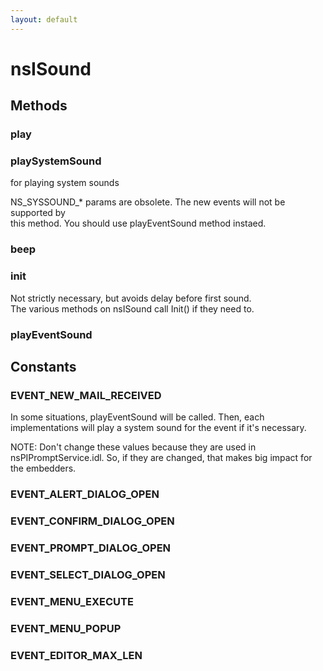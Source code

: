 ```yaml
---
layout: default
---
```


# nsISound #

## Methods ##

### play ###

### playSystemSound ###
  
for playing system sounds  
  
NS_SYSSOUND_* params are obsolete. The new events will not be supported by  
this method.  You should use playEventSound method instaed.  
  

### beep ###

### init ###
  
Not strictly necessary, but avoids delay before first sound.  
The various methods on nsISound call Init() if they need to.  
  

### playEventSound ###

## Constants ##

### EVENT_NEW_MAIL_RECEIVED ###
  
In some situations, playEventSound will be called.  Then, each  
implementations will play a system sound for the event if it's necessary.  
  
NOTE: Don't change these values because they are used in  
nsPIPromptService.idl. So, if they are changed, that makes big impact for  
the embedders.  
  

### EVENT_ALERT_DIALOG_OPEN ###

### EVENT_CONFIRM_DIALOG_OPEN ###

### EVENT_PROMPT_DIALOG_OPEN ###

### EVENT_SELECT_DIALOG_OPEN ###

### EVENT_MENU_EXECUTE ###

### EVENT_MENU_POPUP ###

### EVENT_EDITOR_MAX_LEN ###
